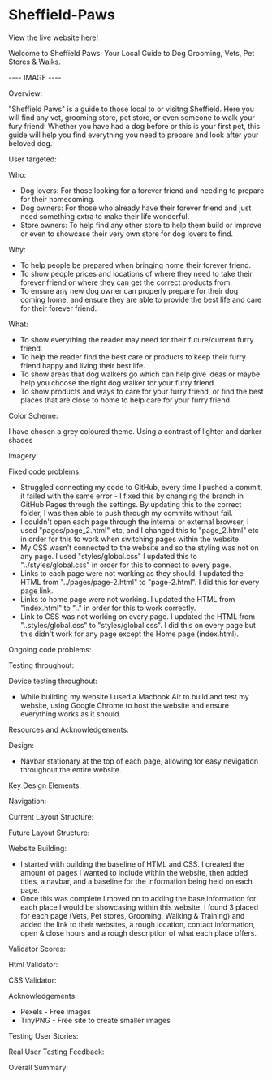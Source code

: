 # Sheffield-Paws

View the live website <a href="https://sophie-mal.github.io/Sheffield-Paws/" target="_blank">here</a>!

Welcome to Sheffield Paws: Your Local Guide to Dog Grooming, Vets, Pet Stores & Walks.

---- IMAGE ----

Overview:

"Sheffield Paws" is a guide to those local to or visitng Sheffield. Here you will find any vet, grooming store, pet store, or even someone to walk your fury friend! Whether you have had a dog before or this is your first pet, this guide will help you find everything you need to prepare and look after your beloved dog.

User targeted:

Who:

* Dog lovers: For those looking for a forever friend and needing to prepare for their homecoming.
* Dog owners: For those who already have their forever friend and just need something extra to make their life wonderful.
* Store owners: To help find any other store to help them build or improve or even to showcase their very own store for dog lovers to find.

Why:

* To help people be prepared when bringing home their forever friend.
* To show people prices and locations of where they need to take their forever friend or where they can get the correct products from.
* To ensure any new dog owner can properly prepare for their dog coming home, and ensure they are able to provide the best life and care for their forever friend.

What:

* To show everything the reader may need for their future/current furry friend.
* To help the reader find the best care or products to keep their furry friend happy and living their best life.
* To show areas that dog walkers go which can help give ideas or maybe help you choose the right dog walker for your furry friend.
* To show products and ways to care for your furry friend, or find the best places that are close to home to help care for your furry friend.

Color Scheme:

I have chosen a grey coloured theme. Using a contrast of lighter and darker shades

Imagery:



Fixed code problems:

* Struggled connecting my code to GitHub, every time I pushed a commit, it failed with the same error - I fixed this by changing the branch in GitHub Pages through the settings. By updating this to the correct folder, I was then able to push through my commits without fail.
* I couldn't open each page through the internal or external browser, I used "pages/page_2.html" etc, and I changed this to "page_2.html" etc in order for this to work when switching pages within the website.
* My CSS wasn't connected to the website and so the styling was not on any page. I used "styles/global.css" I updated this to "../styles/global.css" in order for this to connect to every page.
* Links to each page were not working as they should. I updated the HTML from "../pages/page-2.html" to "page-2.html". I did this for every page link.
* Links to home page were not working. I updated the HTML from "index.html" to ".." in order for this to work correctly.
* Link to CSS was not working on every page. I updated the HTML from "..styles/global.css" to "styles/global.css". I did this on every page but this didn't work for any page except the Home page (index.html). 

Ongoing code problems:



Testing throughout:



Device testing throughout:

* While building my website I used a Macbook Air to build and test my website, using Google Chrome to host the website and ensure everything works as it should.

Resources and Acknowledgements:



Design:

* Navbar stationary at the top of each page, allowing for easy nevigation throughout the entire website.


Key Design Elements:



Navigation:



Current Layout Structure:



Future Layout Structure:



Website Building:

* I started with building the baseline of HTML and CSS. I created the amount of pages I wanted to include within the website, then added titles, a navbar, and a baseline for the information being held on each page.
* Once this was complete I moved on to adding the base information for each place I would be showcasing within this website. I found 3 placed for each page (Vets, Pet stores, Grooming, Walking & Training) and added the link to their websites, a rough location, contact information, open & close hours and a rough description of what each place offers.

Validator Scores:



Html Validator:



CSS Validator:



Acknowledgements:

* Pexels - Free images
* TinyPNG - Free site to create smaller images

Testing User Stories:



Real User Testing Feedback:



Overall Summary:



